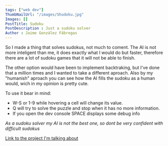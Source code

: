 ```yaml
---
tags: ["web dev"]
ThumbNailUrl: "/images/Shudoku.jpg"
Images: []
PostTitle: Sudoku
PostDescription : Just a sudoku solver
Author : Jaime González Fábregas
---
```


So I made a thing that solves sudokus, not much to coment. The AI is not more inteligent than me, it does exactly what I would do but faster, therefore there are a lot of sudoku games that it will not be able to finish.

The other option would have been to implement backtraking, but I've done that a million times and I wanted to take a different aproach. Also by my "humanish" aproach you can see how the AI fills the sudoku as a human would, wich in my opinion is pretty cute.

To use it bear in mind:
- W-S or 1-9 while hovering a cell will change its value.
- Q will try to solve the puzzle and stop when it has no more information.
- If you open the dev console SPACE displays some debug info

*As a sudoku solver my AI is not the best one, so dont be very confident with difficult sudokus*

[Link to the project I'm talking about](https://dirigity.github.io/htmlProyects/Sudoku/)
